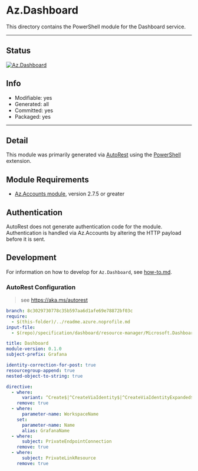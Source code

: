 <!-- region Generated -->
# Az.Dashboard
This directory contains the PowerShell module for the Dashboard service.

---
## Status
[![Az.Dashboard](https://img.shields.io/powershellgallery/v/Az.Dashboard.svg?style=flat-square&label=Az.Dashboard "Az.Dashboard")](https://www.powershellgallery.com/packages/Az.Dashboard/)

## Info
- Modifiable: yes
- Generated: all
- Committed: yes
- Packaged: yes

---
## Detail
This module was primarily generated via [AutoRest](https://github.com/Azure/autorest) using the [PowerShell](https://github.com/Azure/autorest.powershell) extension.

## Module Requirements
- [Az.Accounts module](https://www.powershellgallery.com/packages/Az.Accounts/), version 2.7.5 or greater

## Authentication
AutoRest does not generate authentication code for the module. Authentication is handled via Az.Accounts by altering the HTTP payload before it is sent.

## Development
For information on how to develop for `Az.Dashboard`, see [how-to.md](how-to.md).
<!-- endregion -->

### AutoRest Configuration
> see https://aka.ms/autorest

``` yaml
branch: 8c3029730778c35b597aa6d1afe69e78872bf03c
require:
  - $(this-folder)/../readme.azure.noprofile.md
input-file:
  - $(repo)/specification/dashboard/resource-manager/Microsoft.Dashboard/stable/2022-08-01/grafana.json

title: Dashboard
module-version: 0.1.0
subject-prefix: Grafana

identity-correction-for-post: true
resourcegroup-append: true
nested-object-to-string: true

directive:
  - where:
      variant: ^Create$|^CreateViaIdentity$|^CreateViaIdentityExpanded$|^Update$|^UpdateViaIdentity$
    remove: true
  - where:
      parameter-name: WorkspaceName
    set:
      parameter-name: Name
      alias: GrafanaName
  - where:
      subject: PrivateEndpointConnection
    remove: true
  - where:
      subject: PrivateLinkResource
    remove: true
```
